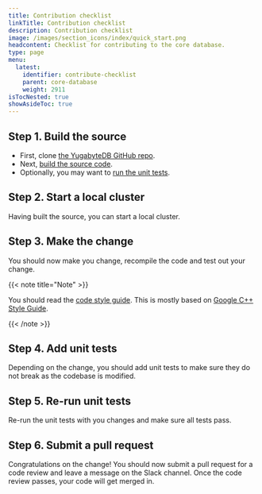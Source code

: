 ```yaml
---
title: Contribution checklist
linkTitle: Contribution checklist
description: Contribution checklist
image: /images/section_icons/index/quick_start.png
headcontent: Checklist for contributing to the core database.
type: page
menu:
  latest:
    identifier: contribute-checklist
    parent: core-database
    weight: 2911
isTocNested: true
showAsideToc: true
---
```


## Step 1. Build the source

* First, clone [the YugabyteDB GitHub repo](https://github.com/yugabyte/yugabyte-db).
* Next, [build the source code](../build-from-src).
* Optionally, you may want to [run the unit tests](../run-unit-tests).

## Step 2. Start a local cluster

Having built the source, you can start a local cluster.

## Step 3. Make the change

You should now make you change, recompile the code and test out your change.

{{< note title="Note" >}}

You should read the [code style guide](https://goo.gl/Hkt5BU). This is mostly based on [Google C++ Style Guide](https://google.github.io/styleguide/cppguide.html).

{{< /note >}}

## Step 4. Add unit tests

Depending on the change, you should add unit tests to make sure they do not break as the codebase is modified.

## Step 5. Re-run unit tests

Re-run the unit tests with you changes and make sure all tests pass.

## Step 6. Submit a pull request

Congratulations on the change! You should now submit a pull request for a code review and leave a message on the Slack channel. Once the code review passes, your code will get merged in.
